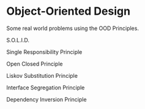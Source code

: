 # Object-Oriented Design

Some real world problems using the OOD Principles.

S.O.L.I.D.

Single Responsibility Principle

Open Closed Principle

Liskov Substitution Principle

Interface Segregation Principle

Dependency Inversion Principle